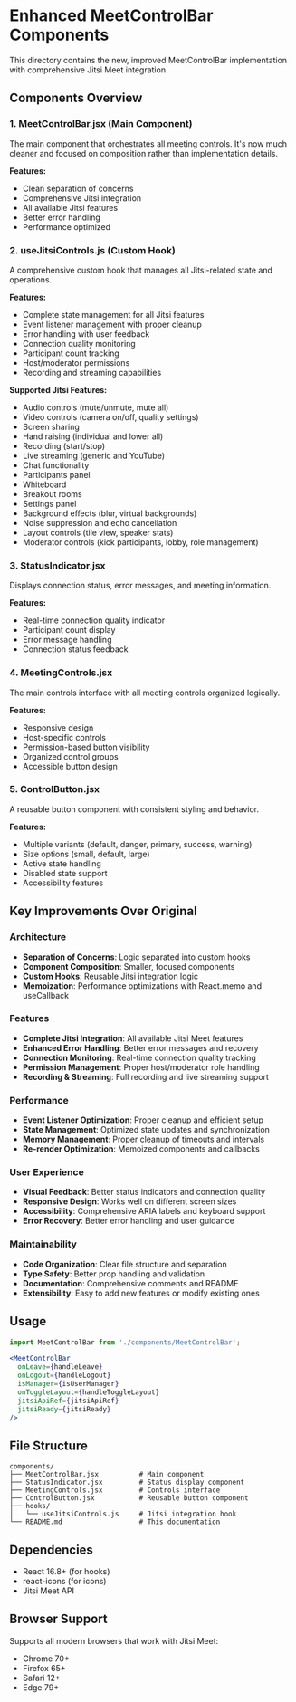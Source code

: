 # Enhanced MeetControlBar Components

This directory contains the new, improved MeetControlBar implementation with comprehensive Jitsi Meet integration.

## Components Overview

### 1. MeetControlBar.jsx (Main Component)
The main component that orchestrates all meeting controls. It's now much cleaner and focused on composition rather than implementation details.

**Features:**
- Clean separation of concerns
- Comprehensive Jitsi integration
- All available Jitsi features
- Better error handling
- Performance optimized

### 2. useJitsiControls.js (Custom Hook)
A comprehensive custom hook that manages all Jitsi-related state and operations.

**Features:**
- Complete state management for all Jitsi features
- Event listener management with proper cleanup
- Error handling with user feedback
- Connection quality monitoring
- Participant count tracking
- Host/moderator permissions
- Recording and streaming capabilities

**Supported Jitsi Features:**
- Audio controls (mute/unmute, mute all)
- Video controls (camera on/off, quality settings)
- Screen sharing
- Hand raising (individual and lower all)
- Recording (start/stop)
- Live streaming (generic and YouTube)
- Chat functionality
- Participants panel
- Whiteboard
- Breakout rooms
- Settings panel
- Background effects (blur, virtual backgrounds)
- Noise suppression and echo cancellation
- Layout controls (tile view, speaker stats)
- Moderator controls (kick participants, lobby, role management)

### 3. StatusIndicator.jsx
Displays connection status, error messages, and meeting information.

**Features:**
- Real-time connection quality indicator
- Participant count display
- Error message handling
- Connection status feedback

### 4. MeetingControls.jsx
The main controls interface with all meeting controls organized logically.

**Features:**
- Responsive design
- Host-specific controls
- Permission-based button visibility
- Organized control groups
- Accessible button design

### 5. ControlButton.jsx
A reusable button component with consistent styling and behavior.

**Features:**
- Multiple variants (default, danger, primary, success, warning)
- Size options (small, default, large)
- Active state handling
- Disabled state support
- Accessibility features

## Key Improvements Over Original

### Architecture
- **Separation of Concerns**: Logic separated into custom hooks
- **Component Composition**: Smaller, focused components
- **Custom Hooks**: Reusable Jitsi integration logic
- **Memoization**: Performance optimizations with React.memo and useCallback

### Features
- **Complete Jitsi Integration**: All available Jitsi Meet features
- **Enhanced Error Handling**: Better error messages and recovery
- **Connection Monitoring**: Real-time connection quality tracking
- **Permission Management**: Proper host/moderator role handling
- **Recording & Streaming**: Full recording and live streaming support

### Performance
- **Event Listener Optimization**: Proper cleanup and efficient setup
- **State Management**: Optimized state updates and synchronization
- **Memory Management**: Proper cleanup of timeouts and intervals
- **Re-render Optimization**: Memoized components and callbacks

### User Experience
- **Visual Feedback**: Better status indicators and connection quality
- **Responsive Design**: Works well on different screen sizes
- **Accessibility**: Comprehensive ARIA labels and keyboard support
- **Error Recovery**: Better error handling and user guidance

### Maintainability
- **Code Organization**: Clear file structure and separation
- **Type Safety**: Better prop handling and validation
- **Documentation**: Comprehensive comments and README
- **Extensibility**: Easy to add new features or modify existing ones

## Usage

```jsx
import MeetControlBar from './components/MeetControlBar';

<MeetControlBar
  onLeave={handleLeave}
  onLogout={handleLogout}
  isManager={isUserManager}
  onToggleLayout={handleToggleLayout}
  jitsiApiRef={jitsiApiRef}
  jitsiReady={jitsiReady}
/>
```

## File Structure

```
components/
├── MeetControlBar.jsx          # Main component
├── StatusIndicator.jsx         # Status display component
├── MeetingControls.jsx         # Controls interface
├── ControlButton.jsx           # Reusable button component
├── hooks/
│   └── useJitsiControls.js     # Jitsi integration hook
└── README.md                   # This documentation
```

## Dependencies

- React 16.8+ (for hooks)
- react-icons (for icons)
- Jitsi Meet API

## Browser Support

Supports all modern browsers that work with Jitsi Meet:
- Chrome 70+
- Firefox 65+
- Safari 12+
- Edge 79+
